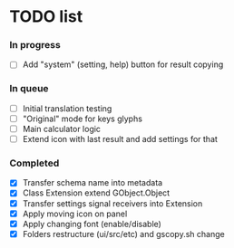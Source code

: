 # TODO list

### In progress
- [ ] Add "system" (setting, help) button for result copying

### In queue
- [ ] Initial translation testing
- [ ] "Original" mode for keys glyphs
- [ ] Main calculator logic
- [ ] Extend icon with last result and add settings for that

### Completed
- [x] Transfer schema name into metadata
- [x] Class Extension extend GObject.Object
- [x] Transfer settings signal receivers into Extension
- [x] Apply moving icon on panel
- [x] Apply changing font (enable/disable)
- [x] Folders restructure (ui/src/etc) and gscopy.sh change